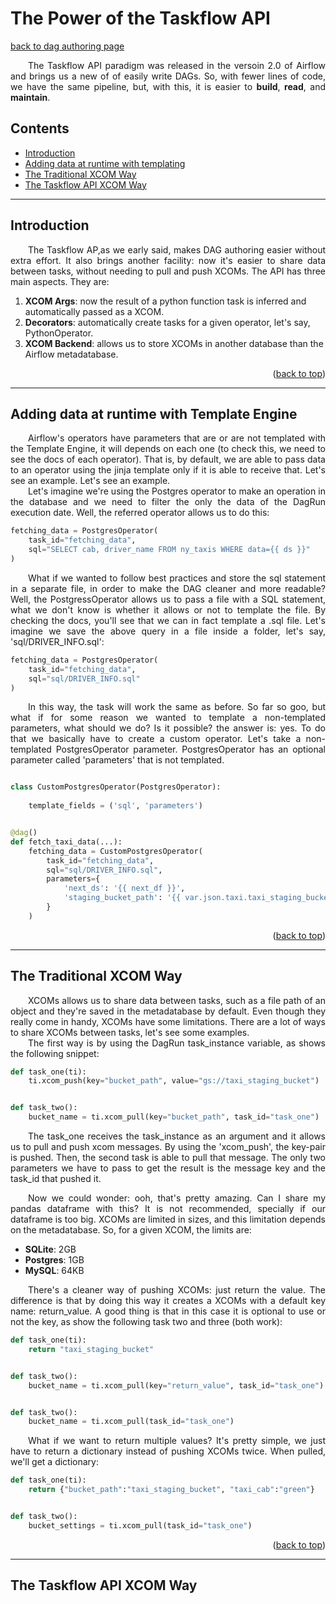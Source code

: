 # The Power of the Taskflow API

[back to dag authoring page](https://github.com/KattsonBastos/astro-airflow-certification/tree/main/fundamentals)

<p align="justify">
&ensp;&ensp;&ensp;&ensp;The Taskflow API paradigm was released in the versoin 2.0 of Airflow and brings us a new of of easily write DAGs. So, with fewer lines of code, we have the same pipeline, but, with this, it is easier to <strong>build</strong>, <strong>read</strong>, and <strong>maintain</strong>.
</p>

<a name="readme-top"></a>

<p id="contents"></p>

## Contents
- <a href="#intro">Introduction</a>
- <a href="#templating">Adding data at runtime with templating</a>
- <a href="#tr_xcoms">The Traditional XCOM Way</a>
- <a href="#tf_xcoms">The Taskflow API XCOM Way</a>

---
<p id="intro"></p>
  
## Introduction

<p align="justify">
&ensp;&ensp;&ensp;&ensp;The Taskflow AP,as we early said, makes DAG authoring easier without extra effort. It also brings another facility: now it's easier to share data between tasks, without needing to pull and push XCOMs. The API has three main aspects. They are:
</p>

1. **XCOM Args**: now the result of a python function task is inferred and automatically passed as a XCOM.
2. **Decorators**: automatically create tasks for a given operator, let's say, PythonOperator.
3. **XCOM Backend**: allows us to store XCOMs in another database than the Airflow metadatabase.

<p align="right">(<a href="#readme-top">back to top</a>)</p>

---
<p id="templating"></p>
  
## Adding data at runtime with Template Engine

<p align="justify">
&ensp;&ensp;&ensp;&ensp;Airflow's operators have parameters that are or are not templated with the Template Engine, it will depends on each one (to check this, we need to see the docs of each operator). That is,  by default, we are able to pass data to an operator using the jinja template only if it is able to receive that. Let's see an example. Let's see an example.
<br>
&ensp;&ensp;&ensp;&ensp;Let's imagine we're using the Postgres operator to make an operation in the database and we need to filter the only the data of the DagRun execution date. Well, the referred operator allows us to do this:
</p>

```python
fetching_data = PostgresOperator(
    task_id="fetching_data",
    sql="SELECT cab, driver_name FROM ny_taxis WHERE data={{ ds }}"
)

```

<p align="justify">
&ensp;&ensp;&ensp;&ensp;What if we wanted to follow best practices and store the sql statement in a separate file, in order to make the DAG cleaner and more readable? Well, the PostgressOperator allows us to pass a file with a SQL statement, what we don't know is whether it allows or not to template the file. By checking the docs, you'll see that we can in fact template a .sql file. Let's imagine we save the above query in a file inside a folder, let's say, 'sql/DRIVER_INFO.sql':
</p>

```python
fetching_data = PostgresOperator(
    task_id="fetching_data",
    sql="sql/DRIVER_INFO.sql"
)

```

<p align="justify">
&ensp;&ensp;&ensp;&ensp;In this way, the task will work the same as before. So far so goo, but what if for some reason we wanted to template a non-templated parameters, what should we do? Is it possible? the answer is: yes. To do that we basically have to create a custom operator. Let's take a non-templated PostgresOperator parameter. PostgresOperator has an optional parameter called 'parameters' that is not templated.
</p>


```python

class CustomPostgresOperator(PostgresOperator):
    
    template_fields = ('sql', 'parameters')


@dag()
def fetch_taxi_data(...):
    fetching_data = CustomPostgresOperator(
        task_id="fetching_data",
        sql="sql/DRIVER_INFO.sql",
        parameters={
            'next_ds': '{{ next_df }}',
            'staging_bucket_path': '{{ var.json.taxi.taxi_staging_bucket }}'
        }
    )

```

<p align="right">(<a href="#readme-top">back to top</a>)</p>

---
<p id="tr_xcom"></p>
  
## The Traditional XCOM Way

<p align="justify">
&ensp;&ensp;&ensp;&ensp;XCOMs allows us to share data between tasks, such as a file path of an object and they're saved in the metadatabase by default. Even though they really come in handy, XCOMs have some limitations. There are a lot of ways to share XCOMs between tasks, let's see some examples.
<br>
&ensp;&ensp;&ensp;&ensp;The first way is by using the DagRun task_instance variable, as shows the following snippet:
</p>


```python
def task_one(ti):
    ti.xcom_push(key="bucket_path", value="gs://taxi_staging_bucket")


def task_two():
    bucket_name = ti.xcom_pull(key="bucket_path", task_id="task_one")

```

<p align="justify">
&ensp;&ensp;&ensp;&ensp;The task_one receives the task_instance as an argument and it allows us to pull and push xcom messages. By using the 'xcom_push', the key-pair is pushed. Then, the second task is able to pull that message. The only two parameters we have to pass to get the result is the message key and the task_id that pushed it.
</p>

<p align="justify">
&ensp;&ensp;&ensp;&ensp;Now we could wonder: ooh, that's pretty amazing. Can I share my pandas dataframe with this? It is not recommended, specially if our dataframe is too big. XCOMs are limited in sizes, and this limitation depends on the metadatabase. So, for a given XCOM, the limits are:
</p>

- **SQLite**: 2GB
- **Postgres**: 1GB
- **MySQL**: 64KB

<p align="justify">
&ensp;&ensp;&ensp;&ensp;There's a cleaner way of pushing XCOMs: just return the value. The difference is that by doing this way it creates a XCOMs with a default key name: return_value. A good thing is that in this case it is optional to use or not the key, as show the following task two and three (both work):
</p>

```python
def task_one(ti):
    return "taxi_staging_bucket"


def task_two():
    bucket_name = ti.xcom_pull(key="return_value", task_id="task_one")


def task_two():
    bucket_name = ti.xcom_pull(task_id="task_one")


```

<p align="justify">
&ensp;&ensp;&ensp;&ensp;What if we want to return multiple values? It's pretty simple, we just have to return a dictionary instead of pushing XCOMs twice. When pulled, we'll get a dictionary:
</p>


```python
def task_one(ti):
    return {"bucket_path":"taxi_staging_bucket", "taxi_cab":"green"}


def task_two():
    bucket_settings = ti.xcom_pull(task_id="task_one")


```


<p align="right">(<a href="#readme-top">back to top</a>)</p>

---
<p id="tf_xcom"></p>
  
## The Taskflow API XCOM Way